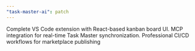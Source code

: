```yaml
---
"task-master-ai": patch
---
```

Complete VS Code extension with React-based kanban board UI. MCP integration for real-time Task Master synchronization. Professional CI/CD workflows for marketplace publishing